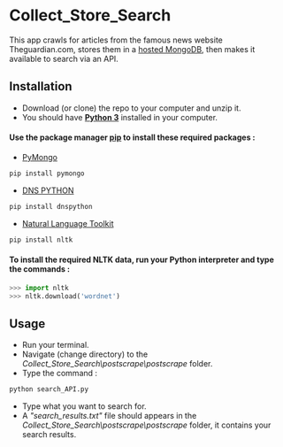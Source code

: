 # Collect_Store_Search
This app crawls for articles from the famous news website Theguardian.com, stores them in a [hosted MongoDB](https://www.mongodb.com/cloud/atlas), then makes it available to search via an API.

## Installation
 - Download (or clone) the repo to your computer and unzip it.
 - You should have [**Python 3**](https://www.python.org/downloads/) installed in your computer.

#### Use the package manager [pip](https://pip.pypa.io/en/stable/) to install these required packages :

 - [PyMongo](https://api.mongodb.com/python/current/)  
```bash
pip install pymongo
```
 - [DNS PYTHON](http://www.dnspython.org/)  
```bash
pip install dnspython
```
 - [Natural Language Toolkit](https://www.nltk.org/)  
```bash
pip install nltk
```
#### To install the required NLTK data, run your Python interpreter and type the commands :
```python
>>> import nltk
>>> nltk.download('wordnet')
```

## Usage
- Run your terminal.
- Navigate (change directory) to the *Collect_Store_Search\postscrape\postscrape* folder.
- Type the command :
```bash
python search_API.py
```
- Type what you want to search for.
- A *"search_results.txt"* file should appears in the *Collect_Store_Search\postscrape\postscrape* folder, it contains your search results.

